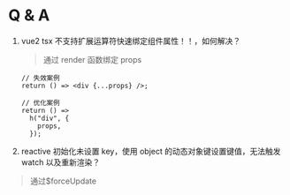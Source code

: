 # Q & A

1. vue2 tsx 不支持扩展运算符快速绑定组件属性！！，如何解决？

   > 通过 render 函数绑定 props

   ```tsx
   // 失效案例
   return () => <div {...props} />;

   // 优化案例
   return () =>
     h("div", {
       props,
     });
   ```

2. reactive 初始化未设置 key，使用 object 的动态对象键设置键值，无法触发 watch 以及重新渲染？

> 通过$forceUpdate
